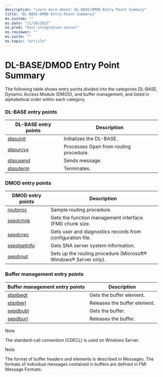 ```yaml
---
description: "Learn more about: DL-BASE/DMOD Entry Point Summary"
title: "DL-BASE-DMOD Entry Point Summary1"
ms.custom: ""
ms.date: "11/30/2017"
ms.prod: "host-integration-server"
ms.reviewer: ""
ms.suite: ""
ms.topic: "article"
---
```

# DL-BASE/DMOD Entry Point Summary
The following table shows entry points divided into the categories DL-BASE, Dynamic Access Module (DMOD), and buffer management, and listed in alphabetical order within each category.  
  
### DL-BASE entry points  
  
|DL-BASE entry points|Description|  
|---------------------------|-----------------|  
|[sbpuinit](./sbpuinit1.md)|Initializes the DL-BASE.|  
|[sbpurcvx](./sbpurcvx1.md)|Processes Open from routing procedure.|  
|[sbpusend](./sbpusend1.md)|Sends message.|  
|[sbputerm](./sbputerm1.md)|Terminates.|  
  
### DMOD entry points  
  
|DMOD entry points|Description|  
|-----------------------|-----------------|  
|[routproc](./routproc2.md)|Sample routing procedure.|  
|[sepdchnk](./sepdchnk2.md)|Gets the function management interface (FMI) chunk size.|  
|[sepdcrec](./sepdcrec1.md)|Gets user and diagnostics records from configuration file.|  
|[sepdgetinfo](./sepdgetinfo2.md)|Gets SNA server system information.|  
|[sepdrout](./sepdrout2.md)|Sets up the routing procedure (Microsoft® Windows® Server only).|  
  
### Buffer management entry points  
  
|Buffer management entry points|Description|  
|------------------------------------|-----------------|  
|[sbpibegt](./sbpibegt2.md)|Gets the buffer element.|  
|[sbpiberl](./sbpiberl2.md)|Releases the buffer element.|  
|[sepdbubl](./sepdbubl1.md)|Gets the buffer.|  
|[sepdburl](./sepdburl2.md)|Releases the buffer.|  
  
> [!NOTE]
>  The standard-call convention (CDECL) is used on Windows Server.  
  
> [!NOTE]
>  The format of buffer headers and elements is described in Messages. The formats of individual messages contained in buffers are defined in FMI Message Formats.
